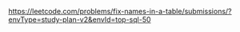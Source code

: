 https://leetcode.com/problems/fix-names-in-a-table/submissions/?envType=study-plan-v2&envId=top-sql-50